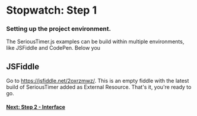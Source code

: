 # Stopwatch: Step 1
### Setting up the project environment.

The SeriousTimer.js examples can be build within multiple environments, like JSFiddle and CodePen. Below you 

## JSFiddle
Go to https://jsfiddle.net/2oxrzmwz/. This is an empty fiddle with the latest build of SeriousTimer added as External Resource. That's it, you're ready to go.

#### [Next: Step 2 - Interface][step_2]

[step_2]: Step%202%20-%20Interface.md
